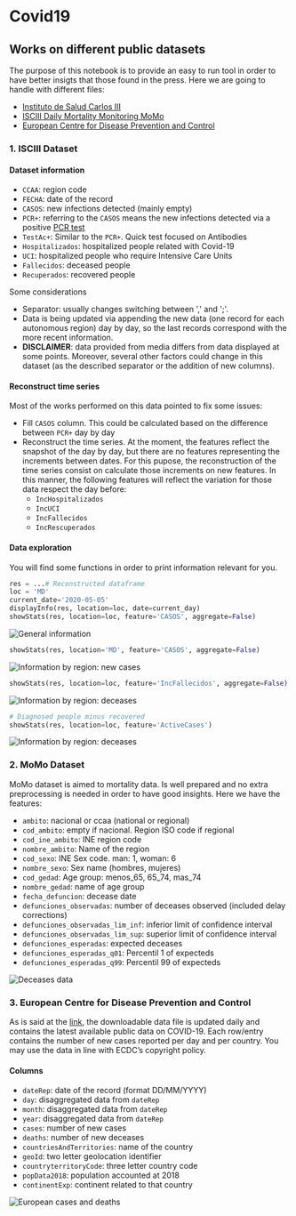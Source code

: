 # Covid19
## Works on different public datasets

The purpose of this notebook is to provide an easy to run tool in order to have better insigts that those found in the press. Here we are going to handle with different files:
* [Instituto de Salud Carlos III](https://covid19.isciii.es/)
* [ISCIII Daily Mortality Monitoring MoMo](https://momo.isciii.es/public/momo/dashboard/momo_dashboard.html)
* [European Centre for Disease Prevention and Control](https://www.ecdc.europa.eu/en/publications-data/download-todays-data-geographic-distribution-covid-19-cases-worldwide)

### 1. ISCIII Dataset

#### Dataset information

* ```CCAA```: region code
* ```FECHA```: date of the record
* ```CASOS```: new infections detected (mainly empty)
* ```PCR+```: referring to the ```CASOS``` means the new infections detected via a positive [PCR test](https://en.wikipedia.org/wiki/Polymerase_chain_reaction)
* ```TestAc+```: Similar to the ```PCR+```. Quick test focused on Antibodies
* ```Hospitalizados```: hospitalized people related with Covid-19
* ```UCI```: hospitalized people who require Intensive Care Units
* ```Fallecidos```: deceased people
* ```Recuperados```: recovered people

Some considerations
* Separator: usually changes switching between ',' and ';'.
* Data is being updated via appending the new data (one record for each autonomous region) day by day, so the last records correspond with the more recent information.
* **DISCLAIMER**: data provided from media differs from data displayed at some points. Moreover, several other factors could change in this dataset (as the described separator or the addition of new columns).

#### Reconstruct time series

Most of the works performed on this data pointed to fix some issues:
* Fill ```CASOS``` column. This could be calculated based on the difference between ```PCR+``` day by day
* Reconstruct the time series. At the moment, the features reflect the snapshot of the day by day, but there are no features representing the increments between dates. For this pupose, the reconstruction of the time series consist on calculate those increments on new features. In this manner, the following features will reflect the variation for those data respect the day before:
    * ```IncHospitalizados```
    * ```IncUCI```
    * ```IncFallecidos```
    * ```IncRescuperados```


#### Data exploration

You will find some functions in order to print information relevant for you.


```python
res = ...# Reconstructed dataframe
loc = 'MD'
current_date='2020-05-05'
displayInfo(res, location=loc, date=current_day)
showStats(res, location=loc, feature='CASOS', aggregate=False)
```

![General information](/images/_casos.png)
```python
showStats(res, location='MD', feature='CASOS', aggregate=False)
```
![Information by region: new cases](/images/md_casos.png)
```python
showStats(res, location=loc, feature='IncFallecidos', aggregate=False)
```
![Information by region: deceases](/images/md_incfallecidos.png)

```python
# Diagnosed people minus recovered
showStats(res, location=loc, feature='ActiveCases')
```
![Information by region: deceases](/images/_activecases.png)



### 2. MoMo Dataset

MoMo dataset is aimed to mortality data. Is well prepared and no extra preprocessing is needed in order to have good insights. Here we have the features: 

* ```ambito```: nacional or ccaa (national or regional)
* ```cod_ambito```: empty if nacional. Region ISO code if regional
* ```cod_ine_ambito```: INE region code
* ```nombre_ambito```: Name of the region
* ```cod_sexo```: INE Sex code. man: 1, woman: 6 
* ```nombre_sexo```: Sex name (hombres, mujeres)
* ```cod_gedad```: Age group: menos_65, 65_74, mas_74
* ```nombre_gedad```: name of age group
* ```fecha_defuncion```: decease date
* ```defunciones_observadas```: number of deceases observed (included delay corrections)
* ```defunciones_observadas_lim_inf```: inferior limit of confidence interval
* ```defunciones_observadas_lim_sup```: superior limit of confidence interval
* ```defunciones_esperadas```: expected deceases
* ```defunciones_esperadas_q01```: Percentil 1 of expecteds
* ```defunciones_esperadas_q99```: Percentil 99 of expecteds

![Deceases data](/images/momo_data.png)

### 3. 	European Centre for Disease Prevention and Control

As is said at the [link](https://www.ecdc.europa.eu/en/publications-data/download-todays-data-geographic-distribution-covid-19-cases-worldwide), the downloadable data file is updated daily and contains the latest available public data on COVID-19. Each row/entry contains the number of new cases reported per day and per country. You may use the data in line with ECDC’s copyright policy.

#### Columns

* ```dateRep```: date of the record (format DD/MM/YYYY)
* ```day```: disaggregated data from ```dateRep```
* ```month```: disaggregated data from ```dateRep```
* ```year```: disaggregated data from ```dateRep```
* ```cases```: number of new cases 
* ```deaths```: number of new deceases
* ```countriesAndTerritories```: name of the country 
* ```geoId```: two letter geolocation identifier
* ```countryterritoryCode```: three letter country code
* ```popData2018```: population accounted at 2018
* ```continentExp```: continent related to that country

![European cases and deaths](/images/eur_data.png)